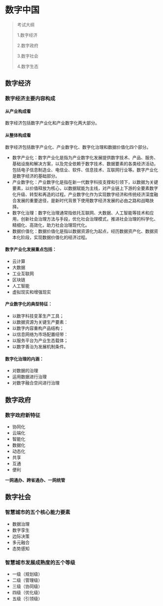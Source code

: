 # 数字中国

> 考试大纲
>
> 1.数字经济
>
> 2.数字政府
>
> 3.数字社会
>
> 4.数字生态

## 数字经济

### 数字经济主要内容构成

#### 从产业构成看
数字经济包括数字产业化和产业数字化两大部分。


#### 从整体构成看

数字经济包括数字产业化、产业数字化、数字化治理和数据价值化四个部分。

- 数字产业化：数字产业化是指为产业数字化发展提供数字技术、产品、服务、基础设施和解决方案，以及完全依赖于数字技术、数据要素的各类经济活动，包括电子信息制造业、电信业、软件、信息技术、互联网行业等。数字产业化是数字经济的基础部分。
- 产业数字化：产业数字化是指在新一代数字科技支撑和引领下，以数据为关键要素，以价值释放为核心，以数据赋能为主线，对产业链上下游的全要素数字化升级、转型和再造的过程。产业数字化作为实现数字经济和传统经济深度融合发展的重要途径，是新时代背景下使用数字经济发展的必由之路和战略抉择。
- 数字化治理：数字化治理通常指依托互联网、大数据、人工智能等技术和应用，创新社会治理方法与手段，优化社会治理模式，推进社会治理的科学化、精细化、高效化，助力社会治理现代化。
- 数据价值化：数据价值化是指以数据资源化为起点，经历数据资产化、数据资本化阶段，实现数据价值化的经济过程。

#### 数字产业化发展重点包括：

- 云计算
- 大数据
- 工业互联网
- 区块链
- 人工智能
- 虚拟现实和增强现实

#### 产业数字化的典型特征：

- 以数字科技变革生产工具；
- 以数据资源为关键生产要素：
- 以数字内容重构产品结构；
- 以信息网络为市场配置纽带：
- 以服务平台为产业生态载体；
- 以数字善治为发展机制条件。


#### 数字化治理的内涵：
- 对数据的治理
- 运用数据进行治理
- 对数字融合空间进行治理

## 数字政府

### 数字政府新特征

- 协同化
- 云端化
- 智能化
- 数据化
- 动态化
- 共享
- 互通
- 便利

**一网通办、跨省通办、一网统管**

## 数字社会

### 智慧城市的五个核心能力要素

- 数据治理
- 数字孪生
- 边际决策
- 多元融合
- 态势感知

### 智慧城市发展成熟度的五个等级

- 一级（规划级）
- 二级（管理级）
- 三级（协同级）
- 四级（优化级）
- 五级（引领级）
